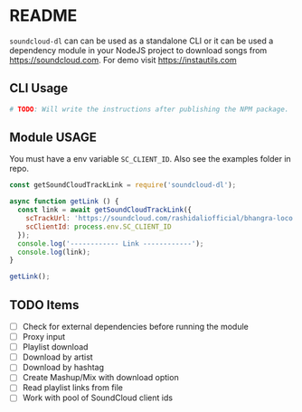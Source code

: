 # README
`soundcloud-dl` can can be used as a standalone CLI or it can be used a dependency module in your NodeJS project to download songs from https://soundcloud.com.
For demo visit https://instautils.com

## CLI Usage
```bash
# TODO: Will write the instructions after publishing the NPM package.
```

## Module USAGE
You must have a env variable `SC_CLIENT_ID`. Also see the examples folder in repo.
```js
const getSoundCloudTrackLink = require('soundcloud-dl');

async function getLink () {
  const link = await getSoundCloudTrackLink({
    scTrackUrl: 'https://soundcloud.com/rashidaliofficial/bhangra-loco',
    scClientId: process.env.SC_CLIENT_ID
  });
  console.log('------------ Link ------------');
  console.log(link);
}

getLink();
```

## TODO Items
- [ ] Check for external dependencies before running the module
- [ ] Proxy input
- [ ] Playlist download
- [ ] Download by artist
- [ ] Download by hashtag
- [ ] Create Mashup/Mix with download option
- [ ] Read playlist links from file
- [ ] Work with pool of SoundCloud client ids
